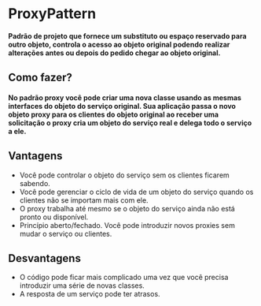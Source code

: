 # ProxyPattern 

#### Padrão de projeto que fornece um substituto ou espaço reservado para outro objeto, controla o acesso ao objeto original podendo realizar alterações antes ou depois do pedido chegar ao objeto original. 

## Como fazer? 

#### No padrão proxy você pode criar uma nova classe usando as mesmas interfaces do objeto do serviço original. Sua aplicação passa o novo objeto proxy para os clientes do objeto original  ao receber uma solicitação o proxy cria um objeto do serviço real e delega todo o serviço a ele. 

 

## Vantagens 

<ul>
<li> Você pode controlar o objeto do serviço sem os clientes ficarem sabendo. </li> 

<li> Você pode gerenciar o ciclo de vida de um objeto do serviço quando os clientes não se importam mais com ele. </li>

<li> O proxy trabalha até mesmo se o objeto do serviço ainda não está pronto ou disponível. </li>

<li> Princípio aberto/fechado. Você pode introduzir novos proxies sem mudar o serviço ou clientes. </li>
</ul>
<h2> Desvantagens </h2>
<ul>
<li> O código pode ficar mais complicado uma vez que você precisa introduzir uma série de novas classes. </li>

<li> A resposta de um serviço pode ter atrasos. </li>
</ul>
